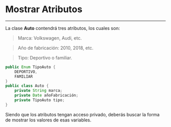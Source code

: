 # Mostrar Atributos
- - -
La clase **Auto** contendrá tres atributos, los cuales son:
> Marca: Volkswagen, Audi, etc.

> Año de fabricación: 2010, 2018, etc.

> Tipo: Deportivo o familiar.

```Java
public Enum TipoAuto {
    DEPORTIVO,
    FAMILIAR
}
public class Auto {
    private String marca;
    private Date añoFabricación;
    private TipoAuto tipo;
}
```

Siendo que los atributos tengan acceso privado, 
deberás buscar la forma de mostrar los valores
de esas variables.